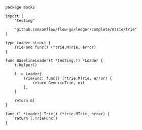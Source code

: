     package mocks

    import (
        "testing"

        "github.com/onflow/flow-go/ledger/complete/mtrie/trie"
    )

    type Loader struct {
        TrieFunc func() (*trie.MTrie, error)
    }

    func BaselineLoader(t *testing.T) *Loader {
        t.Helper()

        l := Loader{
            TrieFunc: func() (*trie.MTrie, error) {
                return GenericTrie, nil
            },
        }

        return &l
    }

    func (l *Loader) Trie() (*trie.MTrie, error) {
        return l.TrieFunc()
    }